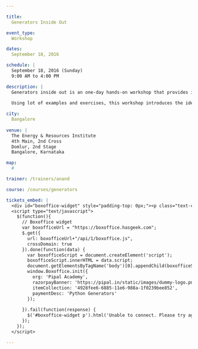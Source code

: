 ```yaml
---

title:
  Generators Inside Out

event_type:
  Workshop

dates:
  September 18, 2016

schedule: |
  September 18, 2016 (Sunday)  
  9:00 AM to 4:00 PM

description: |
  Generators inside out is an one-day hands-on workshop that provides in-depth introduction to generators in Python.
  
  Using lot of examples and exercises, this workshop introduces the idea of generators in depth with emphasis on the new style of programming that generators makes possible. We'll also see how to build a cooperative multi-threading library using generators and explore the new async and await constructs of Python 3.

city:
  Bangalore
  
venue: |
  The Energy & Resources Institute  
  4th Main, 2nd Cross  
  Domlur, 2nd Stage  
  Bangalore, Karnataka

map:
  #

trainer: /trainers/anand

course: /courses/generators

tickets_embed: |
  <div id="boxoffice-widget" style="padding-top: 0px;"><p class="text-center regular">Loading...</p></div>
  <script type="text/javascript">
    $(function(){
      // Boxoffice widget
      var boxofficeUrl = "https://boxoffice.hasgeek.com";
      $.get({
        url: boxofficeUrl+"/api/1/boxoffice.js",
        crossDomain: true
      }).done(function(data) {
        var boxofficeScript = document.createElement('script');
        boxofficeScript.innerHTML = data.script;
        document.getElementsByTagName('body')[0].appendChild(boxofficeScript);
        window.Boxoffice.init({
          org: 'Pipal Academy',
          razorpayBanner: 'https://pipal.in/static/images/dummy-logo.png',
          itemCollection: '4928fee6-6885-11e6-988a-1f0239bee852',
          paymentDesc: 'Python Generators'
        });
        
      }).fail(function(response) {
        $('#boxoffice-widget p').html('Unable to connect. Please try again.');
      });
    });
  </script>

---
```

